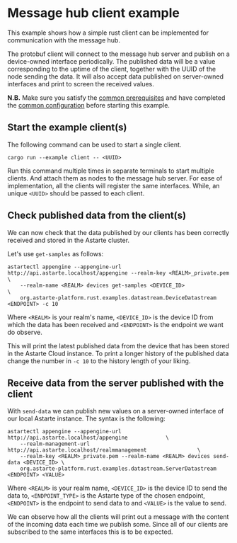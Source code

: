 <!--
Copyright 2023 SECO Mind Srl

SPDX-License-Identifier: Apache-2.0
-->

# Message hub client example

This example shows how a simple rust client can be implemented for communication with the
message hub.

The protobuf client will connect to the message hub server and publish on a device-owned interface
periodically. The published data will be a value corresponding to the uptime of the client,
together with the UUID of the node sending the data.
It will also accept data published on server-owned interfaces and print to screen the received
values.

**N.B.** Make sure you satisfy the [common prerequisites](./../README.md#common-prerequisites) and
have completed the [common configuration](./../README.md#common-configuration) before starting this
example.

## Start the example client(s)

The following command can be used to start a single client.
```
cargo run --example client -- <UUID>
```
Run this command multiple times in separate terminals to start multiple clients. And attach them as
nodes to the message hub server.
For ease of implementation, all the clients will register the same interfaces. While, an unique
`<UUID>` should be passed to each client.

## Check published data from the client(s)

We can now check that the data published by our clients has been correctly received and stored in
the Astarte cluster.

Let's use `get-samples` as follows:
```
astartectl appengine --appengine-url http://api.astarte.localhost/appengine --realm-key <REALM>_private.pem \
    --realm-name <REALM> devices get-samples <DEVICE_ID>                                    \
    org.astarte-platform.rust.examples.datastream.DeviceDatastream <ENDPOINT> -c 10
```
Where `<REALM>` is your realm's name, `<DEVICE_ID>` is the device ID from which the data has
been received and `<ENDPOINT>` is the endpoint we want do observe.

This will print the latest published data from the device that has been stored in the Astarte Cloud
instance.
To print a longer history of the published data change the number in `-c 10` to the history length
of your liking.

## Receive data from the server published with the client

With `send-data` we can publish new values on a server-owned interface of our local Astarte
instance.
The syntax is the following:
```
astartectl appengine --appengine-url http://api.astarte.localhost/appengine            \
    --realm-management-url http://api.astarte.localhost/realmmanagement                \
    --realm-key <REALM>_private.pem --realm-name <REALM> devices send-data <DEVICE_ID> \
    org.astarte-platform.rust.examples.datastream.ServerDatastream <ENDPOINT> <VALUE>
```
Where `<REALM>` is your realm name, `<DEVICE_ID>` is the device ID to send the data to,
`<ENDPOINT_TYPE>` is the Astarte type of the chosen endpoint, `<ENDPOINT>` is the endpoint
to send data to and `<VALUE>` is the value to send.

We can observe how all the clients will print out a message with the content of the incoming data
each time we publish some.
Since all of our clients are subscribed to the same interfaces this is to be expected.
